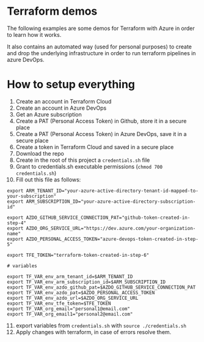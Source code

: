 # Terraform demos

The following examples are some demos for Terraform with Azure in order to learn how it works.

It also contains an automated way (used for personal purposes) to create and drop the underlying
infrastructure in order to run terraform pipelines in azure DevOps.

# How to setup everything

1. Create an account in Terraform Cloud
2. Create an account in Azure DevOps
3. Get an Azure subscription
4. Create a PAT (Personal Access Token) in Github, store it in a secure place
5. Create a PAT (Personal Access Token) in Azure DevOps, save it in a secure place
6. Create a token in Terraform Cloud and saved in a secure place
7. Download the repo
8. Create in the root of this project a `credentials.sh` file
9. Grant to credentials.sh executable permissions (`chmod 700 credentials.sh`)
10. Fill out this file as follows:

```
export ARM_TENANT_ID="your-azure-active-directory-tenant-id-mapped-to-your-subscription"
export ARM_SUBSCRIPTION_ID="your-azure-active-directory-subscription-id"

export AZDO_GITHUB_SERVICE_CONNECTION_PAT="github-token-created-in-step-4"
export AZDO_ORG_SERVICE_URL="https://dev.azure.com/your-organization-name"
export AZDO_PERSONAL_ACCESS_TOKEN="azure-devops-token-created-in-step-5"

export TFE_TOKEN="terraform-token-created-in-step-6"

# variables

export TF_VAR_env_arm_tenant_id=$ARM_TENANT_ID
export TF_VAR_env_arm_subscription_id=$ARM_SUBSCRIPTION_ID
export TF_VAR_env_azdo_github_pat=$AZDO_GITHUB_SERVICE_CONNECTION_PAT
export TF_VAR_env_azdo_pat=$AZDO_PERSONAL_ACCESS_TOKEN
export TF_VAR_env_azdo_url=$AZDO_ORG_SERVICE_URL
export TF_VAR_env_tfe_token=$TFE_TOKEN
export TF_VAR_org_email="personal1@email.com"
export TF_VAR_org_email1="personal2@email.com"
```

11. export variables from `credentials.sh` with `source ./credentials.sh`
12. Apply changes with terraform, in case of errors resolve them.
